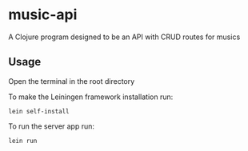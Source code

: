 # music-api

A Clojure program designed to be an API with CRUD routes for musics

## Usage

Open the terminal in the root directory

To make the Leiningen framework installation run:
```
lein self-install
```
To run the server app run:
```
lein run
```
